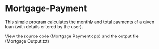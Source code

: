 # Mortgage-Payment

This simple program calculates the monthly and total payments of a given loan (with details entered by the user).

View the source code (Mortgage Payment.cpp) and the output file (Mortgage Output.txt)
